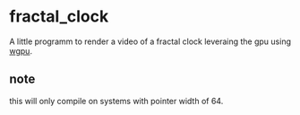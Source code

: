 # fractal_clock
A little programm to render a video of a fractal clock leveraing the gpu using [wgpu](https://github.com/gfx-rs/wgpu).
## note
this will only compile on systems with pointer width of 64.
